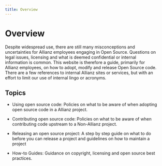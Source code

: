 ```yaml
---
title: Overview
---
```


# Overview

Despite widespread use, there are still many misconceptions and uncertainties for Allianz employees engaging in Open Source. Questions on legal issues, licensing and what is deemed confidential or internal information is common.
This website is therefore a guide, primarily for Allianz employees, on how to adopt, modify and release Open Source code. There are a few references to internal Allianz sites or services, but with an effort to limit our use of internal lingo or acronyms.

## Topics

* Using open source code: Policies on what to be aware of when adopting open source code in a Allianz project.
  
* Contributing open source code: Policies on what to be aware of when contributing code upstream to a Non-Allianz project.

* Releasing an open source project: A step by step guide on what to do before you can release a project and guidelines on how to maintain a project

* How-to Guides: Guidance on copyright, licensing and open source best practices.
